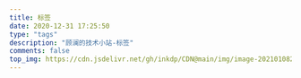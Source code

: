 ```yaml
---
title: 标签
date: 2020-12-31 17:25:50
type: "tags"
description: "顾澜的技术小站-标签"
comments: false
top_img: https://cdn.jsdelivr.net/gh/inkdp/CDN@main/img/image-202101082333498291.png
---
```

